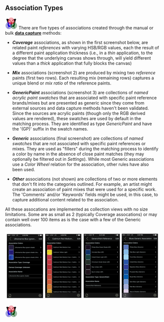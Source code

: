 ## Association Types
 
[![RGButterfly Logo](images/RGButterfly_Logo.png)](https://spineo.github.io/RGButterflyDocs/) There are five types of associations created through the manual or bulk [__data capture__](DataCapture.md) methods:

* ___Coverage___ associations, as shown in the first screenshot below, are related paint _references_ with varying HSB/RGB values, each the result of a different paint application thickness (i.e., in a _thin_ application, to the degree that the underlying canvas shows through, will yield different values than a _thick_ application that fully blocks the canvas)

* ___Mix___ associations (screenshot 2) are produced by mixing two _reference_ paints (first two rows). Each resulting mix (remaining rows) captures a unique blend or _mix ratio_ of the reference paints.

* ___GenericPaint___ associations (screenshot 3) are collections of _named acrylic paint swatches_ that are associated with specific paint reference brands/mixes but are presented as generic since they come from external sources and data capture methods haven't been validated. Since the sources are acrylic paints (though only the RGB derived values are rendered), these swatches are used by default in the matching process. They are identified as type _GenericPaint_ and have the '(GP)' suffix in the swatch names.

* ___Generic___ associations (final screenshot) are collections of _named swatches_ that are not associated with specific paint references or mixes. They are used as "fillers" during the matching process to identify a color by name in the absence of close paint matches (they may optionally be filtered out in _Settings_). While most Generic associations use a _Color Wheel_ relation for the association, other rules have also been used.

* ___Other___ associations (not shown) are collections of two or more elements that don't fit into the categories outlined. For example, an artist might create an association of paint mixes that were used for a specific work. The 'Comments' and/or 'Keywords' fields might be used, in this case, to capture additional content related to the association.

All these assocations are implemented as collection views with no size limitations. Some are as small as 2 (typically Coverage assocations) or may contain well over 100 items as is the case with a few of the Generic associations.

![Association Types](images/AssociationTypes.jpg)

[![RGButterfly Logo](images/RGButterfly_Logo.png)](https://spineo.github.io/RGButterflyDocs/)
